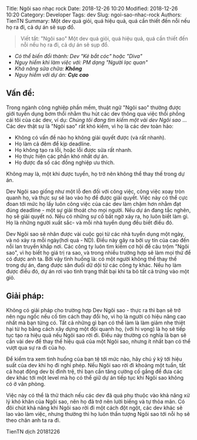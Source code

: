 Title: Ngôi sao nhạc rock 
Date: 2018-12-26 10:20
Modified: 2018-12-26 10:20 
Category: Developer
Tags: dev
Slug: ngoi-sao-nhac-rock
Authors: TienTN
Summary: Một dev quá giỏi, quá hiệu quả, quá cần thiết đến nỗi nếu họ ra đi, cả dự án sẽ sụp đổ.

> Viết tắt: "Ngôi sao"
> Một dev quá giỏi, quá hiệu quả, quá cần thiết đến nỗi nếu họ ra đi, cả dự án sẽ sụp đổ.

* _Có thể biến đổi thành: Dev "Kẻ bắt cóc" hoặc "Diva"_
* _Nguy hiểm khi làm việc với: PM dạng "Người lạc quan"_
* _Khả năng sửa chữa: **Không**_
* _Nguy hiểm với dự án: **Cực cao**_

## Vấn đề:

Trong ngành công nghiệp phần mềm, thuật ngữ "Ngôi sao" thường được giới tuyển dụng bơm thổi nhằm thu hút các dev thông qua việc thổi phồng cái tôi của các dev, ví dụ: _Chúng tôi đang tìm kiếm một vài dev Ngôi sao_ ... 
Các dev thật sự là "Ngôi sao" rất khó kiếm, vì họ là các dev toàn hảo:

* Không có vấn đề nào họ không giải quyết được (và rất nhanh).
* Họ làm cả đêm để kịp deadline.
* Họ không tạo ra lỗi, hoặc lỗi được sửa rất nhanh.
* Họ thực hiện các phần khó nhất dự án.
* Họ được đa số các đồng nghiệp ưu thích.

Không may là, một khi được tuyển, họ trở nên không thể thay thế trong dự án.

Dev Ngôi sao giống như một lỗ đen đối với công việc, công việc xoay tròn quanh họ, và thực sự sẽ lao vào họ để được giải quyết. Việc này có thể cực đoan tới mức họ lấy luôn công việc của các dev làm chậm hơn nhằm đạt đúng deadline - một sự giải thoát cho mọi người. Nếu dự án đang tắc nghẽn, họ sẽ giải quyết nó. Nếu có những sự cố bất ngờ xảy ra, họ luôn biết làm gì. Họ là những người xuất sắc- và mỗi nhà tuyển dụng đều biết điều đó.

Dev Ngôi sao sẽ nhân được vài cuộc gọi từ các nhà tuyển dụng một ngày, và nó xảy ra mỗi ngày(hơi quá - ND). Điều này gây ra bởi uy tín của cao đến nỗi lan truyền khắp nơi. Các công ty luôn tìm kiếm cơ hội để câu trộm "Ngôi sao", vì họ biết họ giá trị ra sao, và trong nhiều trường hợp sẽ làm mọi thứ để có được anh ta. Bởi vậy tình huống là: có một người không thể thay thế trong dự án, đang được săn đuổi dữ dội từ các công ty khác. Nếu họ làm được điều đó, dự án rơi vào tình trạng thất bại khi ta bỏ tất cả trứng vào một giỏ.

## Giải pháp:

Không có giải pháp cho trường hợp Dev Ngôi sao - thực ra thì bạn sẽ trở nên ngu ngốc nếu cố tìm cách thay đổi họ, vì họ là người có hiệu năng cao nhất mà bạn từng có. Tất cả những gì bạn có thể làm là làm giảm nhẹ thiệt hại từ họ bằng cách xây dựng một đội quanh họ, (với hi vọng) là họ sẽ tiếp tục tạo ra hiệu quả nếu Ngôi sao rời đi. Điều này thường có nghĩa là bạn sẽ cần vài dev để thay thế hiệu quả của một Ngôi sao, nhưng ít nhất bạn có thể vượt qua sự ra đi của họ.

Để kiểm tra xem tình huống của bạn tệ tới mức nào, hãy chú ý kỹ tới hiệu suất của dev khi họ đi nghỉ phép. Nếu Ngôi sao rời đi khoảng một tuần, tất cả hoạt động dev bị đình trệ, thì bạn cần tăng cường cố gắng để đưa các dev khác tới một level mà họ có thể giữ dự án tiếp tục khi Ngôi sao không có ở văn phòng.

Việc này có thể là thử thách nếu các dev đã quá phụ thuộc vào khả năng xử lý khó khăn của Ngôi sao, nên họ đã trở nên lười biếng và tự thỏa mãn. Có đôi chút khả năng khi Ngôi sao rời đi một cách đột ngột, các dev khác sẽ lao vào làm việc, nhưng thường thì họ luôn thần tượng Ngôi sao tới nỗi họ sẽ theo chân anh ta ra đi.  

TienTN dịch 20181226